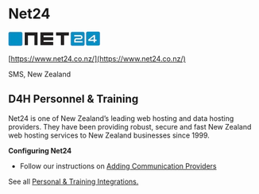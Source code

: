 # Net24

![](../../.gitbook/assets/net24.png)

[https://www.net24.co.nz/](https://www.net24.co.nz/)  
  
SMS, New Zealand

## D4H Personnel & Training

Net24 is one of New Zealand’s leading web hosting and data hosting providers. They have been providing robust, secure and fast New Zealand web hosting services to New Zealand businesses since 1999.  
  
**Configuring Net24**

* Follow our instructions on [Adding Communication Providers](../communications/adding-communication-providers.md)

See all [Personal & Training Integrations.](./)

